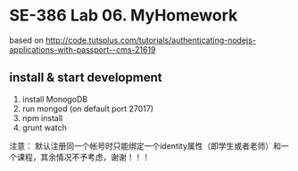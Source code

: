 # SE-386 Lab 06. MyHomework    

based on http://code.tutsplus.com/tutorials/authenticating-nodejs-applications-with-passport--cms-21619

## install & start development
1. install MonogoDB
2. run mongod (on default port 27017)
3. npm install
4. grunt watch

注意： 默认注册同一个帐号时只能绑定一个identity属性（即学生或者老师）和一个课程，其余情况不予考虑，谢谢！！！